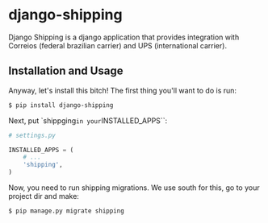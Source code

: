 django-shipping
===============

Django Shipping is a django application that provides integration with Correios (federal brazilian carrier) and UPS (international carrier).


## Installation and Usage

Anyway, let's install this bitch! The first thing you'll want to do is run:

``` bash
$ pip install django-shipping
```

Next, put `shippging`` in your ``INSTALLED_APPS``:

``` python
# settings.py

INSTALLED_APPS = (
    # ...
    'shipping',
)

```

Now, you need to run shipping migrations. We use south for this, go to your project dir and make:

``` bash
$ pip manage.py migrate shipping
```
